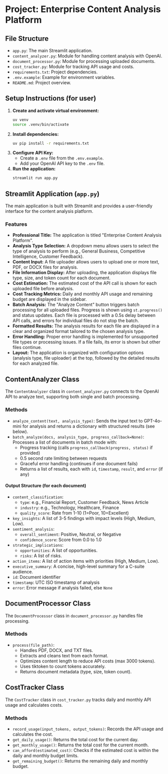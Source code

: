 # Project: Enterprise Content Analysis Platform

## File Structure

- `app.py`: The main Streamlit application.
- `content_analyzer.py`: Module for handling content analysis with OpenAI.
- `document_processor.py`: Module for processing uploaded documents.
- `cost_tracker.py`: Module for tracking API usage and costs.
- `requirements.txt`: Project dependencies.
- `.env.example`: Example for environment variables.
- `README.md`: Project overview.

## Setup Instructions (for user)

1.  **Create and activate virtual environment:**
    ```bash
    uv venv
    source .venv/bin/activate
    ```
2.  **Install dependencies:**
    ```bash
    uv pip install -r requirements.txt
    ```
3.  **Configure API Key:**
    - Create a `.env` file from the `.env.example`.
    - Add your OpenAI API key to the `.env` file.
4.  **Run the application:**
    ```bash
    streamlit run app.py
    ```

## Streamlit Application (`app.py`)

The main application is built with Streamlit and provides a user-friendly interface for the content analysis platform.

### Features

-   **Professional Title:** The application is titled "Enterprise Content Analysis Platform".
-   **Analysis Type Selection:** A dropdown menu allows users to select the type of analysis to perform (e.g., General Business, Competitive Intelligence, Customer Feedback).
-   **Content Input:** A file uploader allows users to upload one or more text, PDF, or DOCX files for analysis.
-   **File Information Display:** After uploading, the application displays file type, size, and token count for each document.
-   **Cost Estimation:** The estimated cost of the API call is shown for each uploaded file before analysis.
-   **Cost Tracking Metrics:** Daily and monthly API usage and remaining budget are displayed in the sidebar.
-   **Batch Analysis:** The "Analyze Content" button triggers batch processing for all uploaded files. Progress is shown using `st.progress()` and status updates. Each file is processed with a 0.5s delay between API calls, and errors for individual files do not stop the batch.
-   **Formatted Results:** The analysis results for each file are displayed in a clear and organized format tailored to the chosen analysis type.
-   **Error Handling:** Proper error handling is implemented for unsupported file types or processing issues. If a file fails, its error is shown but other files continue.
-   **Layout:** The application is organized with configuration options (analysis type, file uploader) at the top, followed by the detailed results for each analyzed file.

## ContentAnalyzer Class

The `ContentAnalyzer` class in `content_analyzer.py` connects to the OpenAI API to analyze text, supporting both single and batch processing.

### Methods

- `analyze_content(text, analysis_type)`: Sends the input text to GPT-4o-mini for analysis and returns a dictionary with structured results (see below).
- `batch_analyze(docs, analysis_type, progress_callback=None)`: Processes a list of documents in batch mode with:
  - Progress tracking (calls `progress_callback(progress, status)` if provided)
  - 0.5 second rate limiting between requests
  - Graceful error handling (continues if one document fails)
  - Returns a list of results, each with `id`, `timestamp`, `result`, and `error` (if any)

#### Output Structure (for each document)
  - `content_classification`:
    - `type`: e.g., Financial Report, Customer Feedback, News Article
    - `industry`: e.g., Technology, Healthcare, Finance
    - `quality_score`: Rate from 1-10 (1=Poor, 10=Excellent)
  - `key_insights`: A list of 3-5 findings with impact levels (High, Medium, Low).
  - `sentiment_analysis`:
    - `overall_sentiment`: Positive, Neutral, or Negative
    - `confidence_score`: Score from 0.0 to 1.0
  - `strategic_implications`:
    - `opportunities`: A list of opportunities.
    - `risks`: A list of risks.
  - `action_items`: A list of action items with priorities (High, Medium, Low).
  - `executive_summary`: A concise, high-level summary for a C-suite audience.
  - `id`: Document identifier
  - `timestamp`: UTC ISO timestamp of analysis
  - `error`: Error message if analysis failed, else `None`

## DocumentProcessor Class

The `DocumentProcessor` class in `document_processor.py` handles file processing.

### Methods

- `process(file_path)`:
  - Handles PDF, DOCX, and TXT files.
  - Extracts and cleans text from each format.
  - Optimizes content length to reduce API costs (max 3000 tokens).
  - Uses tiktoken to count tokens accurately.
  - Returns document metadata (type, size, token count).

## CostTracker Class

The `CostTracker` class in `cost_tracker.py` tracks daily and monthly API usage and calculates costs.

### Methods

- `record_usage(input_tokens, output_tokens)`: Records the API usage and calculates the cost.
- `get_daily_usage()`: Returns the total cost for the current day.
- `get_monthly_usage()`: Returns the total cost for the current month.
- `can_afford(estimated_cost)`: Checks if the estimated cost is within the daily and monthly budget limits.
- `get_remaining_budget()`: Returns the remaining daily and monthly budget.